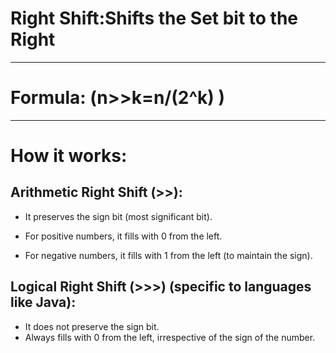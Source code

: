 # Right Shift:Shifts the Set bit to the Right

---                         

# Formula: (n>>k=n/(2^k) )

---

# How it works:
## Arithmetic Right Shift (>>):

- It preserves the sign bit (most significant bit).

- For positive numbers, it fills with 0 from the left.

- For negative numbers, it fills with 1 from the left (to maintain the sign).

## Logical Right Shift (>>>) (specific to languages like Java):

- It does not preserve the sign bit.
- Always fills with 0 from the left, irrespective of the sign of the number.

